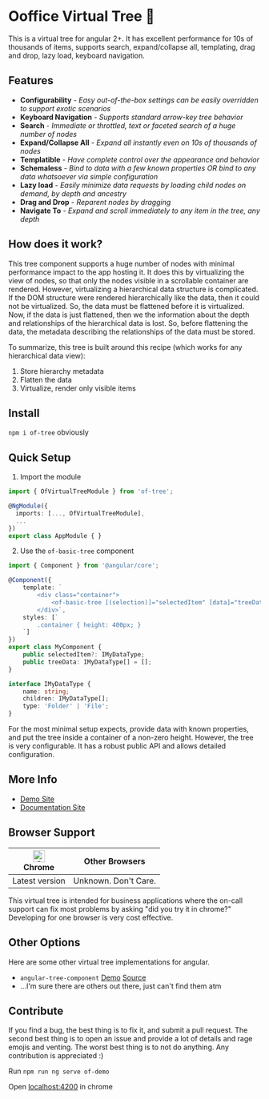 # Ooffice Virtual Tree 🥦

This is a virtual tree for angular 2+. It has excellent performance for 10s of thousands of items, supports search, expand/collapse all, templating, drag and drop, lazy load, keyboard navigation.

## Features
- **Configurability** - *Easy out-of-the-box settings can be easily overridden to support exotic scenarios*
- **Keyboard Navigation** - *Supports standard arrow-key tree behavior*
- **Search** - *Immediate or throttled, text or faceted search of a huge number of nodes*
- **Expand/Collapse All** - *Expand all instantly even on 10s of thousands of nodes*
- **Templatible** - *Have complete control over the appearance and behavior*
- **Schemaless** - *Bind to data with a few known properties OR bind to any data whatsoever via simple configuration*
- **Lazy load** - *Easily minimize data requests by loading child nodes on demand, by depth and ancestry*
- **Drag and Drop** - *Reparent nodes by dragging*
- **Navigate To** - *Expand and scroll immediately to any item in the tree, any depth*

## How does it work?

This tree component supports a huge number of nodes with minimal performance impact to the app hosting it. It does this by virtualizing the view of nodes, so that only the nodes visible in a scrollable container are rendered. However, virtualizing a hierarchical data structure is complicated. If the DOM structure were rendered hierarchically like the data, then it could not be virtualized. So, the data must be flattened before it is virtualized. Now, if the data is just flattened, then we the information about the depth and relationships of the hierarchical data is lost. So, before flattening the data, the metadata describing the relationships of the data must be stored.

To summarize, this tree is built around this recipe (which works for any hierarchical data view):
1. Store hierarchy metadata
1. Flatten the data
1. Virtualize, render only visible items

## Install

`npm i of-tree` obviously

## Quick Setup

1. Import the module
```typescript
import { OfVirtualTreeModule } from 'of-tree';

@NgModule({
  imports: [..., OfVirtualTreeModule],
  ...
})
export class AppModule { }
```


2. Use the `of-basic-tree` component
```typescript
import { Component } from '@angular/core';

@Component({
    template: `
        <div class="container">
            <of-basic-tree [(selection)]="selectedItem" [data]="treeData"></of-basic-tree>
        </div>`,
    styles: [`
        .container { height: 400px; }
    `]
})
export class MyComponent {
    public selectedItem?: IMyDataType;
    public treeData: IMyDataType[] = [];
}

interface IMyDataType {
    name: string;
    children: IMyDataType[];
    type: 'Folder' | 'File';
}
```

For the most minimal setup expects, provide data with known properties, and put the tree inside a container of a non-zero height. However, the tree is very configurable. It has a robust public API and allows detailed configuration.

## More Info

- [Demo Site](https://oofficestorage.z19.web.core.windows.net/)
- [Documentation Site](https://oofficestorage.z19.web.core.windows.net/)

## Browser Support

| [<img src="https://raw.githubusercontent.com/alrra/browser-logos/master/src/chrome/chrome_48x48.png" alt="Chrome" width="24px" height="24px" />](http://godban.github.io/browsers-support-badges/)</br>Chrome | Other Browsers |
| --------- | --------- |
| Latest version | Unknown. Don't Care. |

This virtual tree is intended for business applications where the on-call support can fix most problems by asking "did you try it in chrome?" Developing for one browser is very cost effective.

## Other Options

Here are some other virtual tree implementations for angular.
- `angular-tree-component` [Demo](https://angular2-tree.readme.io/docs/large-trees) [Source](https://github.com/500tech/angular-tree-component)
- ...I'm sure there are others out there, just can't find them atm

## Contribute

If you find a bug, the best thing is to fix it, and submit a pull request. The second best thing is to open an issue and provide a lot of details and rage emojis and venting. The worst best thing is to not do anything. Any contribution is appreciated :)

Run `npm run ng serve of-demo`

Open [localhost:4200](http://localhost:4200) in chrome
